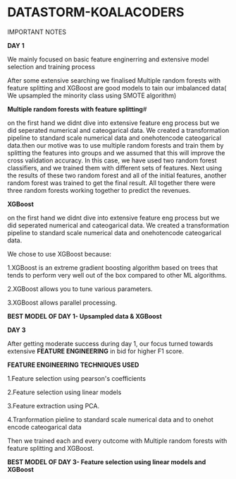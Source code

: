 # DATASTORM-KOALACODERS
IMPORTANT NOTES

**DAY 1**

We mainly focused on basic feature enginerring and extensive model selection and training process

After some extensive searching we finalised Multiple random forests with feature splitting and XGBoost are good models to tain our imbalanced data( We upsampled the minority class using SMOTE algorithm)

**Multiple random forests with feature splitting**#

on the first hand we didnt dive into extensive feature eng process but we did seperated numerical and cateogarical data. We created a transformation pipeline to standard scale numerical data and onehotencode cateogarical data.then our motive was to use multiple random forests and train them by splitting the features into groups and we assumed that this will improve the cross validation accuracy. In this case, we have used two random forest classifiers, and we trained them with different sets of features. Next using the results of these two random forest and all of the initial features, another random forest was trained to get the final result. All together there were three random forests working together to predict the revenues.

**XGBoost**

on the first hand we didnt dive into extensive feature eng process but we did seperated numerical and cateogarical data. We created a transformation pipeline to standard scale numerical data and onehotencode cateogarical data.

We chose to use XGBoost because:

1.XGBoost is an extreme gradient boosting algorithm based on trees that tends to perform very well out of the box compared to other ML algorithms.

2.XGBoost allows you to tune various parameters.

3.XGBoost allows parallel processing.

**BEST MODEL OF DAY 1- Upsampled data & XGBoost**

**DAY 3**

After getting moderate success during day 1, our focus turned towards extensive **FEATURE ENGINEERING** in bid for higher F1 score.

**FEATURE ENGINEERING TECHNIQUES USED**

1.Feature selection using pearson's coefficients

2.Feature selection using linear models

3.Feature extraction using PCA.

4.Tranformation pieline to standard scale numerical data and to onehot encode cateogarical data

Then we trained each and every outcome with Multiple random forests with feature splitting and XGBoost.

**BEST MODEL OF DAY 3- Feature selection using linear models and XGBoost**
